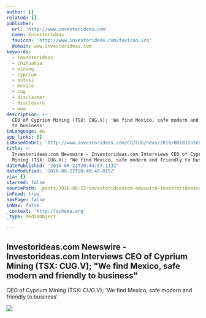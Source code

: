 ```yaml
---
author: []
related: []
publisher:
  url: 'http://www.investorideas.com'
  name: Investorideas
  favicon: 'http://www.investorideas.com/favicon.ico'
  domain: www.investorideas.com
keywords:
  - investorideas
  - chihuahua
  - mining
  - cyprium
  - potosi
  - mexico
  - cug
  - disclaimer
  - disclosure
  - www
description: >-
  CEO of Cyprium Mining (TSX: CUG.V); 'We find Mexico, safe modern and friendly
  to business'
inLanguage: en
app_links: []
isBasedOnUrl: 'http://www.investorideas.com/CO/CUG/news/2016/08181InterviewCEO.asp'
title: >-
  Investorideas.com Newswire - Investorideas.com Interviews CEO of Cyprium
  Mining (TSX: CUG.V); "We find Mexico, safe modern and friendly to business"
datePublished: '2016-08-22T20:44:57.113Z'
dateModified: '2016-08-22T20:40:49.015Z'
via: {}
starred: false
sourcePath: _posts/2016-08-22-investorideascom-newswire-investorideascom-interviews-ce.md
inFeed: true
hasPage: false
inNav: false
_context: 'http://schema.org'
_type: MediaObject

---
```

<article style=""><h1>Investorideas.com Newswire - Investorideas.com Interviews CEO of Cyprium Mining (TSX: CUG.V); "We find Mexico, safe modern and friendly to business"</h1><p>CEO of Cyprium Mining (TSX: CUG.V); 'We find Mexico, safe modern and friendly to business'</p><img src="http://www.investorideas.com/CO/CUG/img/Cyprium-Mining.jpg" /></article>